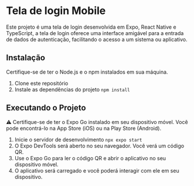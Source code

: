 # Tela de login Mobile

Este projeto é uma tela de login desenvolvida em Expo, React Native e TypeScript, 
a tela de login oferece uma interface amigável para a entrada de dados de autenticação, 
facilitando o acesso a um sistema ou aplicativo.

## Instalação

Certifique-se de ter o Node.js e o npm instalados em sua máquina.

1. Clone este repositório
2. Instale as dependências do projeto ```npm install```

## Executando o Projeto
:warning: Certifique-se de ter o Expo Go instalado em seu dispositivo móvel. Você pode encontrá-lo na App Store (iOS) ou na Play Store (Android).

1. Inicie o servidor de desenvolvimento ```npx expo start```
2. O Expo DevTools será aberto no seu navegador. Você verá um código QR.
3. Use o Expo Go para ler o código QR e abrir o aplicativo no seu dispositivo móvel.
4. O aplicativo será carregado e você poderá interagir com ele em seu dispositivo.
